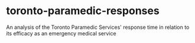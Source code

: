 # toronto-paramedic-responses
An analysis of the Toronto Paramedic Services' response time in relation to its efficacy as an emergency medical service
